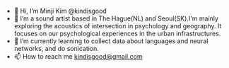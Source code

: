 - 👋 Hi, I’m Minji Kim @kindisgood
- 👀 I’m a sound artist based in The Hague(NL) and Seoul(SK).I'm mainly exploring the acoustics of intersection in psychology and geography.
It focuses on our psychological experiences in the urban infrastructures.
- 🌱 I’m currently learning to collect data about languages and neural networks, and do sonication.
- 📫 How to reach me kindisgood@gmail.com

<!---
kindisgood/kindisgood is a ✨ special ✨ repository because its `README.md` (this file) appears on your GitHub profile.
You can click the Preview link to take a look at your changes.
--->
